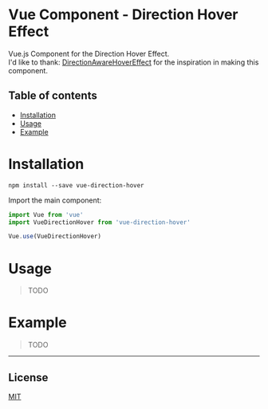 # Vue Component - Direction Hover Effect

Vue.js Component for the Direction Hover Effect.  <br/>
I'd like to thank: <a href="https://github.com/codrops/DirectionAwareHoverEffect" target="_blank">DirectionAwareHoverEffect</a> for the inspiration in making this component.

## Table of contents

- [Installation](#installation)
- [Usage](#usage)
- [Example](#example)

# Installation

```
npm install --save vue-direction-hover
```

Import the main component:

```javascript
import Vue from 'vue'
import VueDirectionHover from 'vue-direction-hover'

Vue.use(VueDirectionHover)
```

# Usage

> TODO

# Example

> TODO

---

## License

[MIT](http://opensource.org/licenses/MIT)
